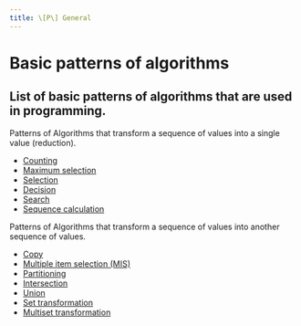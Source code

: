 ```yaml
---
title: \[P\] General
---
```

# Basic patterns of algorithms

## List of basic patterns of algorithms that are used in programming.
Patterns of Algorithms that transform a sequence of values into a single value (reduction).
- [Counting](/programming/single.md#counting)
- [Maximum selection](/programming/single.md#maximum-selection)
- [Selection](/programming/single.md#selection)
- [Decision](/programming/single.md#decision)
- [Search](/programming/single.md#search)
- [Sequence calculation](/programming/single.md#sequence-calculation)

Patterns of Algorithms that transform a sequence of values into another sequence of values.
- [Copy](/programming/sequence.md#copy)
- [Multiple item selection (MIS)](/programming/sequence.md#multiple-item-selection-mis)
- [Partitioning](/programming/sequence.md#partitioning)
- [Intersection](/programming/sequence.md#intersection)
- [Union](/programming/sequence.md#union)
- [Set transformation](/programming/sequence.md#set-transformation)
- [Multiset transformation](/programming/sequence.md#multiset-transformation)
